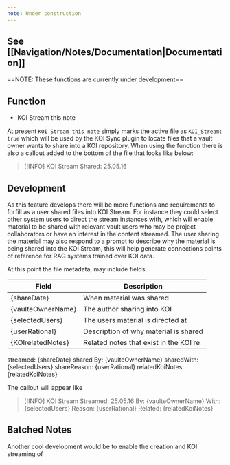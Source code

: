 ```yaml
---
note: Under construction
---
```


## See [[Navigation/Notes/Documentation|Documentation]]

==NOTE: These functions are currently under development==

## Function 
- KOI Stream this note 

 At present `KOI Stream this note` simply marks the active file as `KOI_Stream: true` which will be used by the KOI Sync plugin to locate files that a vault owner wants to share into a KOI repository. When using the function there is also a callout added to the bottom of the file that looks like below:

> [!INFO] KOI Stream
> Shared: 25.05.16


## Development

As this feature develops there will be more functions and requirements to forfill as a user shared files into KOI Stream. For instance they could select other system users to direct the stream instances with, which will enable material to be shared with relevant vault users who may be project collaborators or have an interest in the content streamed. The user sharing the material may also respond to a prompt to describe why the material is being shared into the KOI Stream, this will help generate connections points of reference for RAG systems trained over KOI data.  

At this point the file metadata, may include fields:

| Field             | Description                            |
| ----------------- | -------------------------------------- |
| {shareDate}       | When material was shared               |
| {vaulteOwnerName} | The author sharing into KOI            |
| {selectedUsers}   | The users material is directed at      |
| {userRational}    | Description of why material is shared  |
| {KOIrelatedNotes} | Related notes that exist in the KOI re |

streamed: {shareDate}
shared By: {vaulteOwnerName}
sharedWith: {selectedUsers}
shareReason: {userRational}
relatedKoiNotes: {relatedKoiNotes}

The callout will appear like

> [!INFO] KOI Stream
> Streamed: 25.05.16
> By: {vaulteOwnerName}
> With: {selectedUsers}
> Reason: {userRational}
> Related: {relatedKoiNotes}

## Batched Notes 
Another cool development would be to enable the creation and KOI streaming of 


